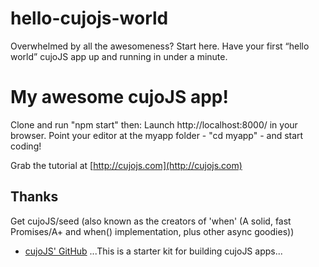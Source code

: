 # hello-cujojs-world
Overwhelmed by all the awesomeness? Start here. Have your first “hello world” cujoJS app up and running in under a minute.

# My awesome cujoJS app!
Clone and run "npm start" then: Launch http://localhost:8000/ in your browser.
Point your editor at the myapp folder - "cd myapp" - and start coding!

Grab the tutorial at [http://cujojs.com](http://cujojs.com)

## Thanks

Get cujoJS/seed (also known as the creators of 'when' (A solid, fast Promises/A+ and when() implementation, plus other async goodies))

* [cujoJS' GitHub](https://github.com/cujojs/seed) ...This is a starter kit for building cujoJS apps...
